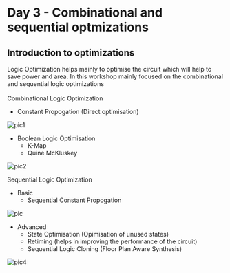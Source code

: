 # Day 3 - Combinational and sequential optmizations

## Introduction to optimizations

Logic Optimization helps mainly to optimise the circuit which will help to save power and area. In this workshop mainly focused on the combinational and sequential logic optimizations <br />
<br />
Combinational Logic Optimization <br />
 - Constant Propogation (Direct optimisation)

![pic1](https://user-images.githubusercontent.com/48850794/166109790-4a50c77a-ebc5-46ab-b835-c563845503e6.png)
 
 - Boolean Logic Optimisation 
      - K-Map
      - Quine McKluskey
    
![pic2](https://user-images.githubusercontent.com/48850794/166109792-3c1fe853-cda6-4d44-a72f-24f796f04974.png)

Sequential Logic Optimization <br />
- Basic
     - Sequential Constant Propogation 
     
![pic](https://user-images.githubusercontent.com/48850794/166110178-2ecd81d2-8635-4d47-9dee-b5f7d1a6ff4c.png)

- Advanced 
     - State Optimisation (Opimisation of unused states)
     - Retiming (helps in improving the performance of the circuit)
     - Sequential Logic Cloning (Floor Plan Aware Synthesis)

![pic4](https://user-images.githubusercontent.com/48850794/166110182-c404f9f4-bc9f-4e02-8686-ce48e8d7a4f0.png)
